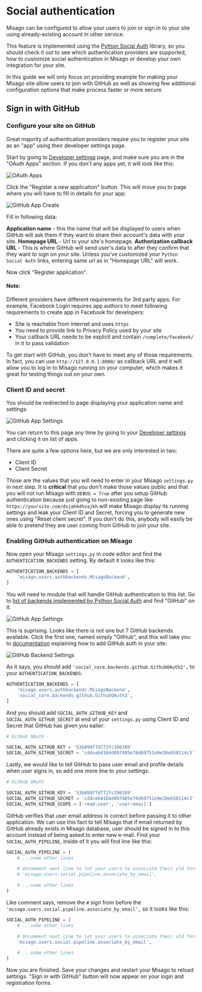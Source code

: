 Social authentication
=====================

Misago can be configured to allow your users to join or sign in to your site using already-existing account in other service.

This feature is implemented using the [Python Social Auth](http://python-social-auth.readthedocs.io/en/latest/) library, so you should check it out to see which authentication providers are supported, how to customize social authentication in Misago or develop your own integration for your site.

In this guide we will only focus on providing example for making your Misago site allow users to join with GitHub as well as showing few additional configuration options that make process faster or more secure.


## Sign in with GitHub


### Configure your site on GitHub

Great majority of authentication providers require you to register your site as an "app" using their developer settings page.

Start by going to [Developer settings](https://github.com/settings/developers) page, and make sure you are in the "OAuth Apps" section. If you don't any apps yet, it will look like this:

![OAuth Apps](./images/SocialAuth/github_step_1.jpg)

Click the "Register a new application" button. This will move you to page where you will have to fill in details for your app:

![GitHub App Create](./images/SocialAuth/github_step_2.jpg)

Fill in following data:

**Application name** - this the name that will be displayed to users when GitHub will ask them if they want to share their account's data with your site.
**Homepage URL** - Url to your site's homepage.
**Authorization callback URL** - This is where GitHub will send user's data to after they confirm that they want to sign on your site. Unless you've customized your ``Python Social Auth`` links, entering same url as in "Homepage URL" will work.

Now click "Register application".


#### Note:

Different providers have different requirements for 3rd party apps. For example, Facebook Login requires app authors to meet following requirements to create app in Facebook for developers:

- Site is reachable from internet and uses ``https``
- You need to provide link to Privacy Policy used by your site
- Your callback URL needs to be explicit and contain `/complete/facebook/` in it to pass validation

To get start with GitHub, you don't have to meet any of those requirements. In fact, you can use `http://127.0.0.1:8000/` as callback URL and it will allow you to log in to Misago running on your computer, which makes it great for testing things out on your own.


### Client ID and secret

You should be redirected to page displaying your application name and settings:

![GitHub App Settings](./images/SocialAuth/github_step_3.jpg)

You can return to this page any time by going to your [Developer settings](https://github.com/settings/developers) and clicking it on list of apps.

There are quite a few options here, but we are only interested in two:

- Client ID
- Client Secret

Those are the values that you will need to enter in your Misago ``settings.py`` in next step. It is **critical** that you don't make those values public and that you will not run Misago with ``DEBUG = True`` after you setup GitHub authentication because just going to non-existing page like `https://yoursite.com/dsjahkdhsajkh` will make Misago display its running settings and leak your Client ID and Secret, forcing you to generate new ones using "Reset client secret". If you don't do this, anybody will easily be able to pretend they are user coming from GitHub to join your site.


### Enabling GitHub authentication on Misago

Now open your Misago ``settings.py`` in code editor and find the ``AUTHENTICATION_BACKENDS`` setting. By default it looks like this:

```python
AUTHENTICATION_BACKENDS = [
    'misago.users.authbackends.MisagoBackend',
]
```

You will need to module that will handle GitHub authentication to this list. Go to [list of backends implemented by Python Social Auth](http://python-social-auth.readthedocs.io/en/latest/backends/index.html) and find "GitHub" on it:

![GitHub App Settings](./images/SocialAuth/github_step_4.jpg)

This is suprising. Looks like there is not one but 7 GitHub backends available. Click the first one, named simply "GitHub", and this will take you to [documentation](http://python-social-auth.readthedocs.io/en/latest/backends/github.html) explaining how to add GitHub auth in your site:

![GitHub Backend Settings](./images/SocialAuth/github_step_5.jpg)

As it says, you should add ``'social_core.backends.github.GithubOAuth2',`` to your ``AUTHENTICATION_BACKENDS``:

```python
AUTHENTICATION_BACKENDS = [
    'misago.users.authbackends.MisagoBackend',
    'social_core.backends.github.GithubOAuth2',
]
```

And you should add ``SOCIAL_AUTH_GITHUB_KEY`` and ``SOCIAL_AUTH_GITHUB_SECRET`` at end of your ``settings.py`` using Client ID and Secret that GitHub has given you ealier:

```python
# GitHub OAuth

SOCIAL_AUTH_GITHUB_KEY = '53b098f7d772fc196389'
SOCIAL_AUTH_GITHUB_SECRET = 'cddceb4164d897485e76d69751e9e20eb50114c3'
```

Lastly, we would like to tell GitHub to pass user email and profile details when user signs in, so add one more line to your settings:

```python
# GitHub OAuth

SOCIAL_AUTH_GITHUB_KEY = '53b098f7d772fc196389'
SOCIAL_AUTH_GITHUB_SECRET = 'cddceb4164d897485e76d69751e9e20eb50114c3'
SOCIAL_AUTH_GITHUB_SCOPE = ['read:user', 'user:email']
```

GitHub verifies that user email address is correct before passing it to other application. We can use this fact to tell Misago that if email returned by GitHub already exists in Misago database, user should be signed in to this account instead of being asked to enter new e-mail. Find your ``SOCIAL_AUTH_PIPELINE``, inside of it you will find line like this:

```python
SOCIAL_AUTH_PIPELINE = (
    # ...some other lines

    # Uncomment next line to let your users to associate their old forum account with social one.
    # 'misago.users.social.pipeline.associate_by_email',

    # ...some other lines
)
```

Like comment says, remove the ``#`` sign from before the ``'misago.users.social.pipeline.associate_by_email',`` so it looks like this:

```python
SOCIAL_AUTH_PIPELINE = (
    # ...some other lines

    # Uncomment next line to let your users to associate their old forum account with social one.
    'misago.users.social.pipeline.associate_by_email',

    # ...some other lines
)
```

Now you are finished. Save your changes and restart your Misago to reload settings. "Sign in with GitHub" button will now appear on your login and registration forms.